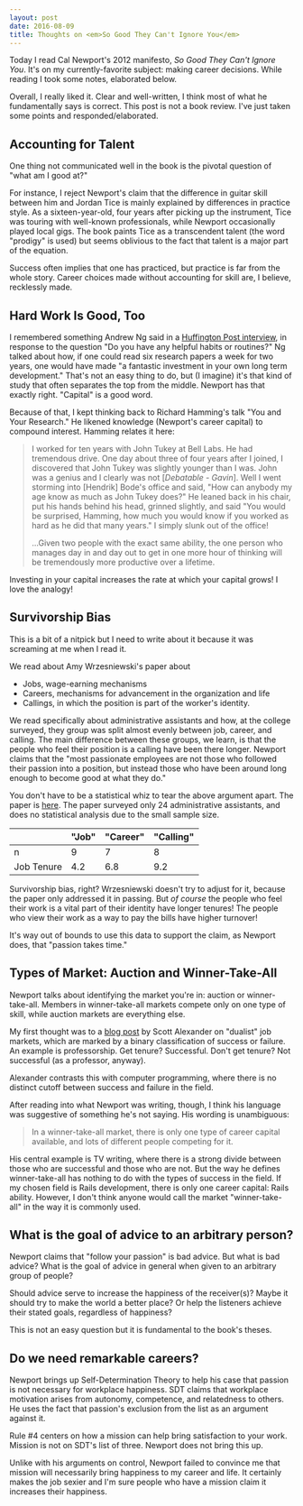 ```yaml
---
layout: post
date: 2016-08-09
title: Thoughts on <em>So Good They Can't Ignore You</em>
---
```


Today I read Cal Newport's 2012 manifesto, *So Good They Can't Ignore You*. It's on my currently-favorite subject: making career decisions. While reading I took some notes, elaborated below.

Overall, I really liked it. Clear and well-written, I think most of what he fundamentally says is correct. This post is not a book review. I've just taken some points and responded/elaborated.

## Accounting for Talent

One thing not communicated well in the book is the pivotal question of "what am I good at?"

For instance, I reject Newport's claim that the difference in guitar skill between him and Jordan Tice is mainly explained by differences in practice style. As a sixteen-year-old, four years after picking up the instrument, Tice was touring with well-known professionals, while Newport occasionally played local gigs. The book paints Tice as a transcendent talent (the word "prodigy" is used) but seems oblivious to the fact that talent is a major part of the equation.

Success often implies that one has practiced, but practice is far from the whole story. Career choices made without accounting for skill are, I believe, recklessly made.

## Hard Work Is Good, Too

I remembered something Andrew Ng said in a [Huffington Post interview](http://www.huffingtonpost.com/2015/05/13/andrew-ng_n_7267682.html), in response to the question "Do you have any helpful habits or routines?" Ng talked about how, if one could read six research papers a week for two years, one would have made "a fantastic investment in your own long term development." That's not an easy thing to do, but (I imagine) it's that kind of study that often separates the top from the middle. Newport has that exactly right. "Capital" is a good word.

Because of that, I kept thinking back to Richard Hamming's talk "You and Your Research." He likened knowledge (Newport's career capital) to compound interest. Hamming relates it here:

> I worked for ten years with John Tukey at Bell Labs. He had tremendous drive. One day about three of four years after I joined, I discovered that John Tukey was slightly younger than I was. John was a genius and I clearly was not [*Debatable - Gavin*]. Well I went storming into [Hendrik] Bode's office and said, "How can anybody my age know as much as John Tukey does?" He leaned back in his chair, put his hands behind his head, grinned slightly, and said "You would be surprised, Hamming, how much you would know if you worked as hard as he did that many years." I simply slunk out of the office!
>
> ...Given two people with the exact same ability, the one person who manages day in and day out to get in one more hour of thinking will be tremendously more productive over a lifetime.

Investing in your capital increases the rate at which your capital grows! I love the analogy!

## Survivorship Bias

This is a bit of a nitpick but I need to write about it because it was screaming at me when I read it.

We read about Amy Wrzesniewski's paper about
* Jobs, wage-earning mechanisms
* Careers, mechanisms for advancement in the organization and life
* Callings, in which the position is part of the worker's identity.

We read specifically about administrative assistants and how, at the college surveyed, they group was split almost evenly between job, career, and calling. The main difference between these groups, we learn, is that the people who feel their position is a calling have been there longer. Newport claims that the "most passionate employees are not those who followed their passion into a position, but instead those who have been around long enough to become good at what they do."

You don't have to be a statistical whiz to tear the above argument apart. The paper is [here](http://faculty.som.yale.edu/amywrzesniewski/documents/Jobscareersandcallings.pdf).
The paper surveyed only 24 administrative assistants, and does no statistical analysis due to the small sample size.

|   | "Job" | "Career" | "Calling" |   
|---|---|---|---|
| n | 9 | 7 | 8 |   
| Job Tenure | 4.2 | 6.8 | 9.2 |  

Survivorship bias, right? Wrzesniewski doesn't try to adjust for it, because the paper only addressed it in passing. But *of course* the people who feel their work is a vital part of their identity have longer tenures! The people who view their work as a way to pay the bills have higher turnover!

It's way out of bounds to use this data to support the claim, as Newport does, that "passion takes time."

## Types of Market: Auction and Winner-Take-All

Newport talks about identifying the market you're in: auction or winner-take-all. Members in winner-take-all markets compete only on one type of skill, while auction markets are everything else.

My first thought was to a [blog post](http://slatestarcodex.com/2015/07/28/non-dual-awareness/) by Scott Alexander on "dualist" job markets, which are marked by a binary classification of success or failure. An example is professorship. Get tenure? Successful. Don't get tenure? Not successful (as a professor, anyway).

Alexander contrasts this with computer programming, where there is no distinct cutoff between success and failure in the field.

After reading into what Newport was writing, though, I think his language was suggestive of something he's not saying. His wording is unambiguous:

> In a winner-take-all market, there is only one type of career capital available, and lots of different people competing for it.

His central example is TV writing, where there is a strong divide between those who are successful and those who are not. But the way he defines winner-take-all has nothing to do with the types of success in the field. If my chosen field is Rails development, there is only one career capital: Rails ability. However, I don't think anyone would call the market "winner-take-all" in the way it is commonly used.

## What is the goal of advice to an arbitrary person?

Newport claims that "follow your passion" is bad advice. But what is bad advice? What is the goal of advice in general when given to an arbitrary group of people?

Should advice serve to increase the happiness of the receiver(s)? Maybe it should try to make the world a better place? Or help the listeners achieve their stated goals, regardless of happiness?

This is not an easy question but it is fundamental to the book's theses.

## Do we need remarkable careers?

Newport brings up Self-Determination Theory to help his case that passion is not necessary for workplace happiness. SDT claims that workplace motivation arises from autonomy, competence, and relatedness to others. He uses the fact that passion's exclusion from the list as an argument against it.

Rule #4 centers on how a mission can help bring satisfaction to your work. Mission is not on SDT's list of three. Newport does not bring this up.

Unlike with his arguments on control, Newport failed to convince me that mission will necessarily bring happiness to my career and life. It certainly makes the job sexier and I'm sure people who have a mission claim it increases their happiness.

